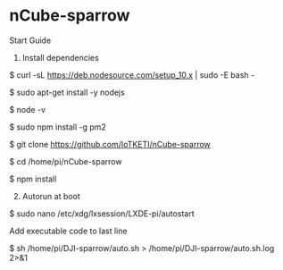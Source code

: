 # nCube-sparrow
Start Guide

1. Install dependencies

$ curl -sL https://deb.nodesource.com/setup_10.x | sudo -E bash -

$ sudo apt-get install -y nodejs

$ node -v

$ sudo npm install -g pm2

$ git clone https://github.com/IoTKETI/nCube-sparrow

$ cd /home/pi/nCube-sparrow  

$ npm install

2. Autorun at boot

$ sudo nano /etc/xdg/lxsession/LXDE-pi/autostart

Add executable code to last line

$ sh /home/pi/DJI-sparrow/auto.sh > /home/pi/DJI-sparrow/auto.sh.log 2>&1
